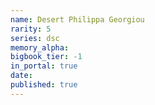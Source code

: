 ```yaml
---
name: Desert Philippa Georgiou
rarity: 5
series: dsc
memory_alpha:
bigbook_tier: -1
in_portal: true
date:
published: true
---
```



